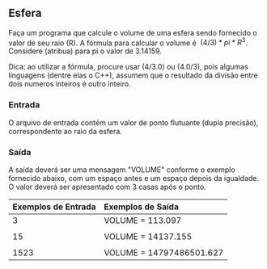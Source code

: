 ## Esfera

Faça um programa que calcule o volume de uma esfera sendo fornecido o valor de seu raio (R). A fórmula para calcular o volume é $\ (4/3) * pi* R^3$. Considere (atribua) para pi o valor de 3.14159.

Dica: ao utilizar a fórmula, procure usar (4/3.0) ou (4.0/3), pois algumas linguagens (dentre elas o C++), assumem que o resultado da divisão entre dois numeros inteiros é outro inteiro.

### Entrada

O arquivo de entrada contém um valor de ponto flutuante (dupla precisão), correspondente ao raio da esfera.

### Saída

A saída deverá ser uma mensagem "VOLUME" conforme o exemplo fornecido abaixo, com um espaço antes e um espaço depois da igualdade. O valor deverá ser apresentado com 3 casas após o ponto.

|**Exemplos de Entrada**|**Exemplos de Saída**          |
|   :---            |   :---                    |
|3                  |VOLUME = 113.097           |
|                   |                           |
|15                 |VOLUME = 14137.155         |
|                   |                           |
|1523               |VOLUME = 14797486501.627   |
